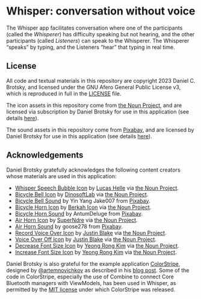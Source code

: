 # Whisper: conversation without voice

The Whisper app facilitates conversation where one of the participants (called the _Whisperer_) has difficulty speaking but not hearing, and the other participants (called _Listeners_) can speak to the Whisperer.  The Whisperer “speaks” by typing, and the Listeners “hear” that typing in real time.

## License

All code and textual materials in this repository are copyright 2023 Daniel C. Brotsky, and licensed under the GNU Afero General Public License v3, which is reproduced in full in the [LICENSE](LICENSE) file.

The icon assets in this repository come from [the Noun Project](https://thenounproject.com), and are licensed via subscription by Daniel Brotsky for use in this application (see details [here](https://www.thenounproject.com/legal)).

The sound assets in this repository come from [Pixabay](https://pixabay.com), and are licensed by Daniel Brotsky for use in this application (see details [here](https://pixabay.com/service/license-summary/)).

## Acknowledgements

Daniel Brotsky gratefully acknowledges the following content creators whose materials are used in this application:

- [Whisper Speech Bubble Icon](https://thenounproject.com/icon/whisper-speech-bubble-4215124/) by [Lucas Helle](https://thenounproject.com/lucashelle/) via [the Noun Project](https://thenounproject.com).
- [Bicycle Bell Icon](https://thenounproject.com/icon/4355910/) by [DinosoftLab](https://thenounproject.com/dinosoftlab/) via [the Noun Project](https://thenounproject.com).
- [Bicycle Bell Sound](https://pixabay.com/sound-effects/bike-bell-100665/) by Yin Yang Jake007 from [Pixabay](https://pixabay.com).
- [Bicycle Horn Icon](https://thenounproject.com/icon/horn-2452403/) by [Berkah Icon](https://thenounproject.com/berkahicon/) via [the Noun Project](https://thenounproject.com).
- [Bicycle Horn Sound](https://pixabay.com/sound-effects/bicycle-horn-7126/) by AntumDeluge from [Pixabay](https://pixabay.com).
- [Air Horn Icon](https://thenounproject.com/icon/air-horn-4437429/) by [SuperNdre](https://thenounproject.com/pccandriaja13/) via [the Noun Project](https://thenounproject.com).
- [Air Horn Sound](https://pixabay.com/sound-effects/air-horn-close-and-loud-106073/) by goose278 from [Pixabay](https://pixabay.com).
- [Record Voice Over Icon](https://thenounproject.com/icon/record-voice-over-3644000/) by [Justin Blake](https://thenounproject.com/justin.blake.315/) via [the Noun Project](https://thenounproject.com).
- [Voice Over Off Icon](https://thenounproject.com/icon/voice-over-off-3644052/) by [Justin Blake](https://thenounproject.com/justin.blake.315/) via [the Noun Project](https://thenounproject.com).
- [Decrease Font Size Icon](https://thenounproject.com/icon/4866497/) by [Yeong Rong Kim](https://thenounproject.com/yeongrong.kim.5/) via [the Noun Project](https://thenounproject.com).
- [Increase Font Size Icon](https://thenounproject.com/icon/4866493/) by [Yeong Rong Kim](https://thenounproject.com/yeongrong.kim.5/) via [the Noun Project](https://thenounproject.com).

Daniel Brotsky is also grateful for the example application [ColorStripe](https://github.com/artemnovichkov/ColorStripe), designed by [@artemnovichkov](https://github.com/artemnovichkov) as described in his [blog post](https://blog.artemnovichkov.com/bluetooth-and-swiftui). Some of the code in ColorStripe, especially the use of Combine to connect Core Bluetooth managers with ViewModels, has been used in Whisper, as permitted by the [MIT license](https://github.com/artemnovichkov/ColorStripe/blob/main/LICENSE) under which ColorStripe was released.


